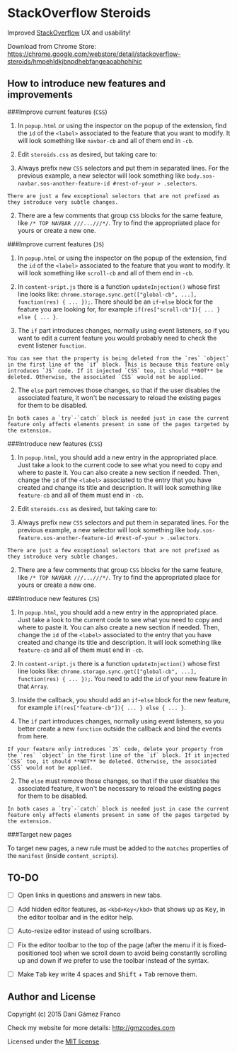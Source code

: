 StackOverflow Steroids
======================

Improved [StackOverflow](http://stackoverflow.com/) UX and usability!

Download from Chrome Store: https://chrome.google.com/webstore/detail/stackoverflow-steroids/hmpehldkjbnpdhebfangeaoabhphihic





How to introduce new features and improvements
----------------------------------------------

###Improve current features (`CSS`)

1. In `popup.html` or using the inspector on the popup of the extension, find the `id` of the `<label>` associated to the feature that you want to modify. It will look something like `navbar-cb` and all of them end in `-cb`.

2. Edit `steroids.css` as desired, but taking care to:
  1. Always prefix new `CSS` selectors and put them in separated lines. For the previous example, a new selector will look something like `body.sos-navbar.sos-another-feature-id #rest-of-your > .selectors`.
    
    There are just a few exceptional selectors that are not prefixed as they introduce very subtle changes.

  2. There are a few comments that group `CSS` blocks for the same feature, like `/* TOP NAVBAR ///...///*/`. Try to find the appropriated place for yours or create a new one.






###Improve current features (`JS`)

1. In `popup.html` or using the inspector on the popup of the extension, find the `id` of the `<label>` associated to the feature that you want to modify. It will look something like `scroll-cb` and all of them end in `-cb`.

2. In `content-sript.js` there is a function `updateInjection()` whose first line looks like: `chrome.storage.sync.get(["global-cb", ...], function(res) { ... });`. There should be an `if`-`else` block for the feature you are looking for, for example `if(res["scroll-cb"]){ ... } else { ... }`.
 
  1. The `if` part introduces changes, normally using event listeners, so if you want to edit a current feature you would probably need to check the event listener `function`.

    You can see that the property is being deleted from the `res` `object` in the first line of the `if` block. This is because this feature only introduces `JS` code. If it injected `CSS` too, it should **NOT** be deleted. Otherwise, the associated `CSS` would not be applied.

  2. The `else` part removes those changes, so that if the user disables the associated feature, it won't be necessary to reload the existing pages for them to be disabled.

    In both cases a `try`-`catch` block is needed just in case the current feature only affects elements present in some of the pages targeted by the extension.





###Introduce new features (`CSS`)

1. In `popup.html`, you should add a new entry in the appropriated place. Just take a look to the current code to see what you need to copy and where to paste it. You can also create a new section if needed. Then, change the `id` of the `<label>` associated to the entry that you have created and change its title and description. It will look something like `feature-cb` and all of them must end in `-cb`.

2. Edit `steroids.css` as desired, but taking care to:
  1. Always prefix new `CSS` selectors and put them in separated lines. For the previous example, a new selector will look something like `body.sos-feature.sos-another-feature-id #rest-of-your > .selectors`.
    
    There are just a few exceptional selectors that are not prefixed as they introduce very subtle changes.

  2. There are a few comments that group `CSS` blocks for the same feature, like `/* TOP NAVBAR ///...///*/`. Try to find the appropriated place for yours or create a new one.





###Introduce new features (`JS`)

1. In `popup.html`, you should add a new entry in the appropriated place. Just take a look to the current code to see what you need to copy and where to paste it. You can also create a new section if needed. Then, change the `id` of the `<label>` associated to the entry that you have created and change its title and description. It will look something like `feature-cb` and all of them must end in `-cb`.

2. In `content-sript.js` there is a function `updateInjection()` whose first line looks like: `chrome.storage.sync.get(["global-cb", ...], function(res) { ... });`. You need to add the `id` of your new feature in that `Array`. 

3. Inside the callback, you should add an `if`-`else` block for the new feature, for example `if(res["feature-cb"]){ ... } else { ... }`.
 
  1. The `if` part introduces changes, normally using event listeners, so you better create a new `function` outside the callback and bind the events from here.

    If your feature only introduces `JS` code, delete your property from the `res` `object` in the first line of the `if` block. If it injected `CSS` too, it should **NOT** be deleted. Otherwise, the associated `CSS` would not be applied.

  2. The `else` must remove those changes, so that if the user disables the associated feature, it won't be necessary to reload the existing pages for them to be disabled.

    In both cases a `try`-`catch` block is needed just in case the current feature only affects elements present in some of the pages targeted by the extension.





###Target new pages

To target new pages, a new rule must be added to the `matches` properties of the `manifest` (inside `content_scripts`).





TO-DO
-----

 - [ ] Open links in questions and answers in new tabs.
 - [ ] Add hidden editor features, as `<kbd>Key</kbd>` that shows up as <kbd>Key</kbd>, in the editor toolbar and in the editor help.
 - [ ] Auto-resize editor instead of using scrollbars.
 - [ ] Fix the editor toolbar to the top of the page (after the menu if it is fixed-positioned too) when we scroll down to avoid being constantly scrolling up and down if we prefer to use the toolbar instead of the syntax.
 - [ ] Make <kbd>Tab</kbd> key write 4 spaces and <kbd>Shift</kbd> + <kbd>Tab</kbd> remove them.





Author and License
------------------

Copyright (c) 2015 Dani Gámez Franco

Check my website for more details: http://gmzcodes.com

Licensed under the [MIT license](LICENSE).
